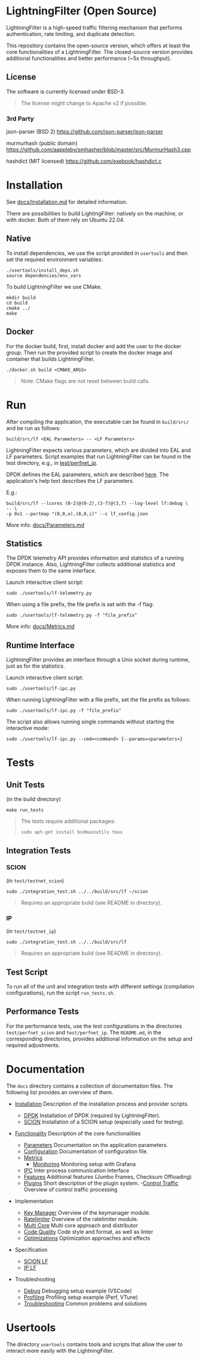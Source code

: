 # LightningFilter (Open Source)

LightningFilter is a high-speed traffic filtering mechanism that performs authentication, rate limiting, and duplicate detection.

This repository contains the open-source version, which offers at least the core functionalities of a LightningFilter.
The closed-source version provides additional functionalities and better performance (~5x throughput).

## License
The software is currently licensed under BSD-3.

> The license might change to Apache v2 if possible.

### 3rd Party
json-parser (BSD 2) https://github.com/json-parser/json-parser

murmurhash (public domain) https://github.com/aappleby/smhasher/blob/master/src/MurmurHash3.cpp

hashdict (MIT licensed) https://github.com/exebook/hashdict.c

# Installation
See [docs/Installation.md](docs/Installation.md) for detailed information.

There are possibilities to build LightingFilter: natively on the machine, or with docker.
Both of them rely on Ubuntu 22.04.

## Native
To install dependencies, we use the script provided in `usertools` and then set the required environment variables:
```
./usertools/install_deps.sh
source dependencies/env_vars
```

To build LightningFilter we use CMake.
```
mkdir build
cd build
cmake ../
make
```

## Docker
For the docker build, first, install docker and add the user to the docker group.
Then run the provided script to create the docker image and container that builds LightningFilter.
```
./docker.sh build <CMAKE_ARGS>
```

> Note: CMake flags are not reset between build calls.

# Run

After compiling the application, the executable can be found in `build/src/` and be run as follows:
```
build/src/lf <EAL Parameters> -- <LF Parameters>
```

LightningFilter expects various parameters, which are divided into EAL and LF parameters.
Script examples that run LightningFilter can be found in the test directory, e.g., in [test/perfnet_ip](test/perfnet_ip).

DPDK defines the EAL parameters, which are described [here](https://doc.dpdk.org/guides/linux_gsg/linux_eal_parameters.html).
The application's help text describes the LF parameters.

E.g.:
```
build/src/lf --lcores (0-2)@(0-2),(3-7)@(3,7) --log-level lf:debug \
-- \
-p 0x1 --portmap "(0,0,o),(0,0,i)" --c lf_config.json
```

More info: [docs/Parameters.md](docs/Parameters.md)

## Statistics

The DPDK telemetry API provides information and statistics of a running DPDK instance.
Also, LightningFilter collects additional statistics and exposes them to the same interface.

Launch interactive client script:
```
sudo ./usertools/lf-telemetry.py
```

When using a file prefix, the file prefix is set with the -f flag:
```
sudo ./usertools/lf-telemetry.py -f "file_prefix"
```

More info: [docs/Metrics.md](docs/Metrics.md)

## Runtime Interface
LightningFilter provides an interface through a Unix socket during runtime, just as for the statistics.

Launch interactive client script:
```
sudo ./usertools/lf-ipc.py
```

When running LightningFilter with a file prefix, set the file prefix as follows:
```
sudo ./usertools/lf-ipc.py -f "file_prefix"
```

The script also allows running single commands without starting the interactive mode:
```
sudo ./usertools/lf-ipc.py --cmd=<command> {--params=<parameters>}
```

# Tests

## Unit Tests

(in the build directory)
```
make run_tests
```

> The tests require additional packages:
>```
>sudo apt-get install bsdmainutils tmux
>```

## Integration Tests
### SCION
(in `test/testnet_scion`)
```
sudo ./integration_test.sh ../../build/src/lf ~/scion
```
> Requires an appropriate build (see README in directory).

### IP
(in `test/testnet_ip`)
```
sudo ./integration_test.sh ../../build/src/lf
```
> Requires an appropriate build (see README in directory).

## Test Script
To run all of the unit and integration tests with different settings (compilation configurations), run the script `run_tests.sh`.

## Performance Tests

For the performance tests, use the test configurations in the directories `test/perfnet_scion` and `test/perfnet_ip`.
The `README.md`, in the corresponding directories, provides additional information on the setup and required adjustments.

# Documentation

The `docs` directory contains a collection of documentation files. The following list provides an overview of them.

- [Installation](docs/Installation.md)
    Description of the installation process and provider scripts.
    - [DPDK](docs/DPDK.md)
        Installation of DPDK (required by LightningFilter).
    - [SCION](docs/deployment/Deployment_SCION.md)
        Installation of a SCION setup (especially used for testing).

- [Functionality](docs/Functionalities.md)
    Description of the core functionalities
    - [Parameters](docs/Parameters.md)
    Documentation on the application parameters.
    - [Configuration](docs/Config.md)
    Documentation of configuration file.
    - [Metrics](docs/Metrics.md)
        - [Monitoring](docs/monitoring/Monitoring.md)
        Monitoring setup with Grafana
    - [IPC](docs/ipc/IPC.md)
    Inter process communication interface
    - [Features](docs/Features.md)
    Additional features (Jumbo Frames, Checksum Offloading)
    - [Plugins](docs/Plugins.md)
    Short description of the plugin system.
    -[Control Traffic](docs/control_traffic/Control_Traffic.md)
    Overview of control traffic processing

- Implementation
    - [Key Manager](docs/implementation/Keymanager.md)
    Overview of the keymanager module.
    - [Ratelimiter](docs/implementation/Ratelimiter.md)
    Overview of the ratelimiter module.
    - [Multi Core](docs/implementation/MultiCore.md)
    Multi core approach and distributor
    - [Code Quality](docs/implementation/Code_Quality.md)
    Code style and format, as well as linter
    - [Optimizations](docs/implementation/Optimizations.md)
    Optimization approaches and effects

- Specification
    - [SCION LF](docs/SCION&#32;LF.md)
    - [IP LF](docs/IP&#32;LF.md)

- Troubleshooting
    - [Debug](docs/troubleshooting/Debug.md)
    Debugging setup example (VSCode)
    - [Profiling](docs/troubleshooting/Profiling.md)
    Profiling setup example (Perf, VTune)
    - [Troubleshooting](docs/troubleshooting/Troubleshooting.md)
    Common problems and solutions

# Usertools

The directory `usertools` contains tools and scripts that allow the user to interact more easily with the LightningFilter.
